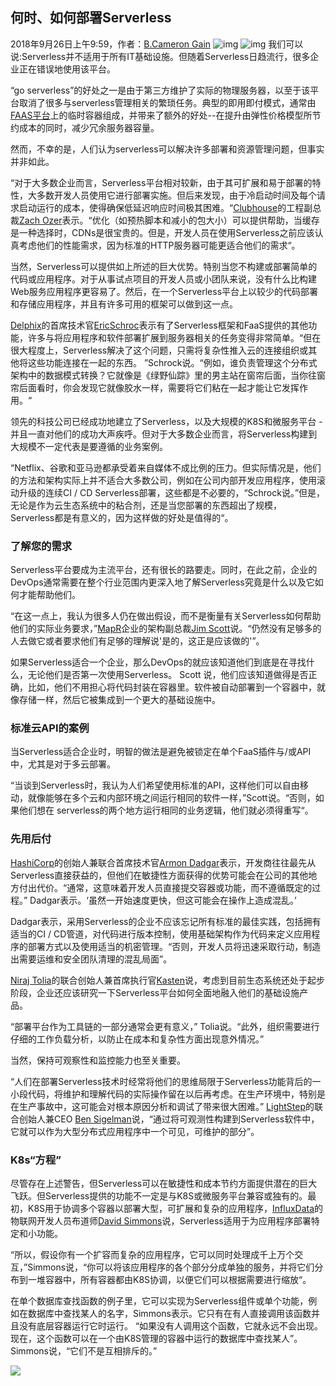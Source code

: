 
 ## 何时、如何部署Serverless
 2018年9月26日上午9:59，作者：[B.Cameron Gain](https://thenewstack.io/author/bruce-gain/)
 ![img](https://cdn.thenewstack.io/media/2018/09/cc6856ea-yellowstone-1589613_1280.jpg)
![img](https://cdn.thenewstack.io/static/img/Ebook-Promo-Images/EbookStory-PromoBanner-2018-Serverless-Book1.png)
我们可以说:Serverless并不适用于所有IT基础设施。但随着Serverless日趋流行，很多企业正在错误地使用该平台。

 “go serverless”的好处之一是由于第三方维护了实际的物理服务器，以至于该平台取消了很多与serverless管理相关的繁琐任务。典型的即用即付模式，通常由[FAAS平台](https://en.wikipedia.org/wiki/Function_as_a_service)上的临时容器组成，并带来了额外的好处--在提升由弹性价格模型所节约成本的同时，减少冗余服务器容量。

 然而，不幸的是，人们认为serverless可以解决许多部署和资源管理问题，但事实并非如此。

 “对于大多数企业而言，Serverless平台相对较新，由于其可扩展和易于部署的特性，大多数开发人员使用它进行部署实施。但后来发现，由于冷启动时间及每个请求启动运行的成本，使得确保低延迟响应时间极其困难。“[Clubhouse](https://clubhouse.io/)的工程副总裁[Zach Ozer](https://www.linkedin.com/in/zachary-ozer)表示。“优化（如预热脚本和减小的包大小）可以提供帮助，当缓存是一种选择时，CDNs是很宝贵的。但是，开发人员在使用Serverless之前应该认真考虑他们的性能需求，因为标准的HTTP服务器可能更适合他们的需求“。

 当然，Serverless可以提供如上所述的巨大优势。特别当您不构建或部署简单的代码或应用程序。对于从事试点项目的开发人员或小团队来说，没有什么比构建Web服务应用程序更容易了。然后，在一个Serverless平台上以较少的代码部署和存储应用程序，并且有许多可用的框架可以做到这一点。 

 [Delphix](https://www.delphix.com/)的首席技术官[EricSc​​ hroc](https://www.linkedin.com/in/ericschrock)表示有了Serverless框架和FaaS提供的其他功能，许多与将应用程序和软件部署扩展到服务器相关的任务变得非常简单。“但在很大程度上，Serverless解决了这个问题，只需将复杂性推入云的连接组织或其他将这些功能连接在一起的东西。 ”Schrock说。“例如，谁负责管理这个分布式架构中的数据模式转换？它就像是《绿野仙踪》里的男主站在窗帘后面，当你往窗帘后面看时，你会发现它就像胶水一样，需要将它们粘在一起才能让它发挥作用。“

 领先的科技公司已经成功地建立了Serverless，以及大规模的K8S和微服务平台 - 并且一直对他们的成功大声疾呼。但对于大多数企业而言，将Serverless构建到大规模不一定代表是要遵循的业务案例。

 “Netflix、谷歌和亚马逊都承受着来自媒体不成比例的压力。但实际情况是，他们的方法和架构实际上并不适合大多数公司，例如在公司内部开发应用程序，使用滚动升级的连续CI / CD Serverless部署，这些都是不必要的，“Schrock说。”但是，无论是作为云生态系统中的粘合剂，还是当您部署的东西超出了规模，Serverless都是有意义的，因为这样做的好处是值得的“。

 ### 了解您的需求
Serverless平台要成为主流平台，还有很长的路要走。同时，在此之前，企业的DevOps通常需要在整个行业范围内更深入地了解Serverless究竟是什么以及它如何才能帮助他们。

 “在这一点上，我认为很多人仍在做出假设，而不是衡量有关Serverless如何帮助他们的实际业务要求，”[MapR](https://mapr.com/)企业的架构副总裁[Jim Scott](https://mapr.com/blog/author/jim-scott/)说。“仍然没有足够多的人去做它或者要求他们有足够的理解说'是的，这正是应该做的'”。

 如果Serverless适合一个企业，那么DevOps的就应该知道他们到底是在寻找什么，无论他们是否第一次使用Serverless。 Scott 说，他们应该知道做得是否正确，比如，他们不用担心将代码封装在容器里。软件被自动部署到一个容器中，就像存储一样，然后它被集成到一个更大的基础设施中。


 ### 标准云API的案例
当Serverless适合企业时，明智的做法是避免被锁定在单个FaaS插件与/或API中，尤其是对于多云部署。

 “当谈到Serverless时，我认为人们希望使用标准的API，这样他们可以自由移动，就像能够在多个云和内部环境之间运行相同的软件一样，”Scott说。“否则，如果他们想在 serverless的两个地方运行相同的业务逻辑，他们就必须得重写“。

 ### 先用后付
[HashiCorp](https://www.hashicorp.com/)的创始人兼联合首席技术官[Armon Dadgar](https://www.linkedin.com/in/armon-dadgar)表示，开发商往往最先从Serverless直接获益的，但他们在敏捷性方面获得的优势可能会在公司的其他地方付出代价。“通常，这意味着开发人员直接提交容器或功能，而不遵循既定的过程。” Dadgar表示。‘虽然一开始速度更快，但这可能会在操作上造成混乱。’

 Dadgar表示，采用Serverless的企业不应该忘记所有标准的最佳实践，包括拥有适当的CI / CD管道，对代码进行版本控制，使用基础架构作为代码来定义应用程序的部署方式以及使用适当的机密管理。“否则，开发人员将迅速采取行动，制造出需要运维和安全团队清理的混乱局面”。

 [Niraj Tolia](https://www.linkedin.com/in/nirajtolia)的联合创始人兼首席执行官[Kasten](https://kasten.io/)说，考虑到目前生态系统还处于起步阶段，企业还应该研究一下Serverless平台如何全面地融入他们的基础设施产品。

 “部署平台作为工具链的一部分通常会更有意义，” Tolia说。“此外，组织需要进行仔细的工作负载分析，以防止在成本和复杂性方面出现意外情况。”

 当然，保持可观察性和监控能力也至关重要。

 “人们在部署Serverless技术时经常将他们的思维局限于Serverless功能背后的一小段代码，将维护和理解代码的实际操作留在以后再考虑。在生产环境中，特别是在生产事故中，这可能会对根本原因分析和调试了带来很大困难。” [LightStep](https://lightstep.com/)的联合创始人兼CEO [Ben Sigelman](https://www.linkedin.com/in/bensigelman)说，“通过将可观测性构建到Serverless软件中，它就可以作为大型分布式应用程序中一个可见，可维护的部分”。
 ###  K8s“方程”
尽管存在上述警告，但Serverless可以在敏捷性和成本节约方面提供潜在的巨大飞跃。但Serverless提供的功能不一定是与K8S或微服务平台兼容或独有的。最初，K8S用于协调多个容器以部署大型，可扩展和复杂的应用程序，[InfluxData](https://www.influxdata.com/)的物联网开发人员布道师[David Simmons](https://www.linkedin.com/in/davidgsimmons/)说，Serverless适用于为应用程序部署特定和小功能。

“所以，假设你有一个扩容而复杂的应用程序，它可以同时处理成千上万个交互，”Simmons说，“你可以将该应用程序的各个部分分成单独的服务，并将它们分布到一堆容器中，所有容器都由K8S协调，以便它们可以根据需要进行缩放“。

在单个数据库查找函数的例子里，它可以实现为Serverless组件或单个功能，例如在数据库中查找某人的名字，Simmons表示。它只有在有人直接调用该函数并且没有底层容器运行它时运行。 “如果没有人调用这个函数，它就永远不会出现。现在，这个函数可以在一个由K8S管理的容器中运行的数据库中查找某人”。Simmons说，“它们不是互相排斥的。”

 
 ![](https://cdn.thenewstack.io/static/img/Ebook-Promo-Images/EbookStory-PromoBlock-2018-Serverless-Book1.png)
